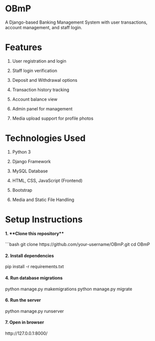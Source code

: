 # OBmP
A Django-based Banking Management System with user transactions, account management, and staff login.

<h1>Features</h1>

1. User registration and login

2. Staff login verification

3. Deposit and Withdrawal options

4. Transaction history tracking

5. Account balance view

6. Admin panel for management

7. Media upload support for profile photos

<h1>Technologies Used</h1>

1. Python 3

2. Django Framework

3. MySQL Database

4. HTML, CSS, JavaScript (Frontend)

5. Bootstrap

6. Media and Static File Handling

<h1>Setup Instructions</h1>

<h4>1. **Clone this repository**</h4>
   ```bash
   git clone https://github.com/your-username/OBmP.git
   cd OBmP
   
<h4>2. Install dependencies</h4>
  pip install -r requirements.txt

<h4>4. Run database migrations</h4>
  python manage.py makemigrations
  python manage.py migrate

<h4>6. Run the server</h4>
  python manage.py runserver

<h4>7. Open in browser</h4>
  http://127.0.0.1:8000/

